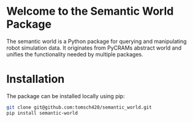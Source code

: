 # Welcome to the Semantic World Package

The semantic world is a Python package for querying and manipulating robot simulation data.
It originates from PyCRAMs abstract world and unifies the functionality needed by multiple packages.

# Installation
The package can be installed locally using pip:

```bash
git clone git@github.com:tomsch420/semantic_world.git
pip install semantic-world
```
